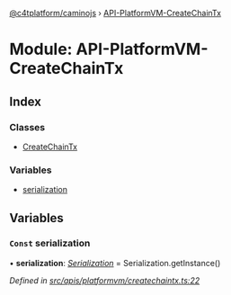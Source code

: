 [@c4tplatform/caminojs](../api.md) › [API-PlatformVM-CreateChainTx](api_platformvm_createchaintx.md)

# Module: API-PlatformVM-CreateChainTx

## Index

### Classes

* [CreateChainTx](../classes/api_platformvm_createchaintx.createchaintx.md)

### Variables

* [serialization](api_platformvm_createchaintx.md#const-serialization)

## Variables

### `Const` serialization

• **serialization**: *[Serialization](../classes/utils_serialization.serialization.md)* = Serialization.getInstance()

*Defined in [src/apis/platformvm/createchaintx.ts:22](https://github.com/chain4travel/caminojs/blob/ac57b5af/src/apis/platformvm/createchaintx.ts#L22)*
